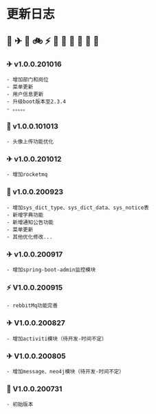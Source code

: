 # 更新日志  
## 🚀 ✈ 🚕 🚲 ⚡ 🐞  🚢 🐅 🐘 🦁 🦒

### ✈ v1.0.0.201016
    - 增加部门和岗位
    - 菜单更新
    - 用户信息更新
    - 升级boot版本至2.3.4
    - 。。。。。
### 🐞 v1.0.0.101013
    - 头像上传功能优化
### ✈ v1.0.0.201012
    - 增加rocketmq
### 🚕 v1.0.0.200923
    - 增加sys_dict_type、sys_dict_data、sys_notice表
    - 新增字典功能
    - 新增通知公告功能
    - 菜单更新
    - 其他优化修改...
### ✈ v1.0.0.200917
    - 增加spring-boot-admin监控模块
### ⚡ V1.0.0.200915
    - rebbitMq功能完善 
### ✈ V1.0.0.200827
    - 增加activiti模块（待开发-时间不定）
### ✈ V1.0.0.200805
    - 增加message、neo4j模块（待开发-时间不定）
### 🚀 V1.0.0.200731
    - 初始版本




    